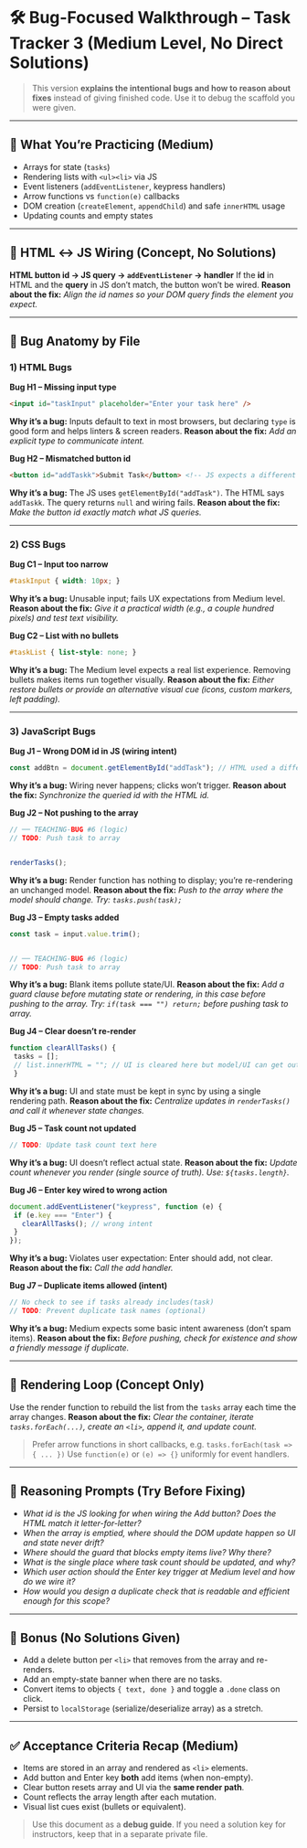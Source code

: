 # 🛠️ Bug-Focused Walkthrough – Task Tracker 3 (Medium Level, No Direct Solutions)


> This version **explains the intentional bugs and how to reason about fixes** instead of giving finished code. Use it to debug the scaffold you were given.


---


## 🧠 What You’re Practicing (Medium)
- Arrays for state (`tasks`)
- Rendering lists with `<ul><li>` via JS
- Event listeners (`addEventListener`, keypress handlers)
- Arrow functions vs `function(e)` callbacks
- DOM creation (`createElement`, `appendChild`) and safe `innerHTML` usage
- Updating counts and empty states


---


## 🔗 HTML ↔ JS Wiring (Concept, No Solutions)


**HTML button id → JS query → `addEventListener` → handler** 
If the **id** in HTML and the **query** in JS don’t match, the button won’t be wired. 
**Reason about the fix:** *Align the id names so your DOM query finds the element you expect.*


---


## 🐞 Bug Anatomy by File


### 1) HTML Bugs


**Bug H1 – Missing input type**
```html
<input id="taskInput" placeholder="Enter your task here" />
```
**Why it’s a bug:** Inputs default to text in most browsers, but declaring `type` is good form and helps linters & screen readers. 
**Reason about the fix:** *Add an explicit type to communicate intent.*


**Bug H2 – Mismatched button id**
```html
<button id="addTaskk">Submit Task</button> <!-- JS expects a different id -->
```
**Why it’s a bug:** The JS uses `getElementById("addTask")`. The HTML says `addTaskk`. The query returns `null` and wiring fails. 
**Reason about the fix:** *Make the button id exactly match what JS queries.*


---


### 2) CSS Bugs


**Bug C1 – Input too narrow**
```css
#taskInput { width: 10px; }
```
**Why it’s a bug:** Unusable input; fails UX expectations from Medium level. 
**Reason about the fix:** *Give it a practical width (e.g., a couple hundred pixels) and test text visibility.*


**Bug C2 – List with no bullets**
```css
#taskList { list-style: none; }
```
**Why it’s a bug:** The Medium level expects a real list experience. Removing bullets makes items run together visually. 
**Reason about the fix:** *Either restore bullets or provide an alternative visual cue (icons, custom markers, left padding).*


---


### 3) JavaScript Bugs


**Bug J1 – Wrong DOM id in JS (wiring intent)**
```js
const addBtn = document.getElementById("addTask"); // HTML used a different id
```
**Why it’s a bug:** Wiring never happens; clicks won’t trigger. 
**Reason about the fix:** *Synchronize the queried id with the HTML id.*


**Bug J2 – Not pushing to the array**
```js
// ── TEACHING-BUG #6 (logic)
// TODO: Push task to array


renderTasks();
```
**Why it’s a bug:** Render function has nothing to display; you’re re-rendering an unchanged model. 
**Reason about the fix:** *Push to the array where the model should change. Try: `tasks.push(task);`*


**Bug J3 – Empty tasks added**
```js
const task = input.value.trim();


// ── TEACHING-BUG #6 (logic)
// TODO: Push task to array
```
**Why it’s a bug:** Blank items pollute state/UI. 
**Reason about the fix:** *Add a guard clause before mutating state or rendering, in this case before pushing to the array. Try: `if(task === "") return;` before pushing task to array.*


**Bug J4 – Clear doesn’t re-render**
```js
function clearAllTasks() {
 tasks = [];
 // list.innerHTML = ""; // UI is cleared here but model/UI can get out of sync
 }
```
**Why it’s a bug:** UI and state must be kept in sync by using a single rendering path. 
**Reason about the fix:** *Centralize updates in `renderTasks()` and call it whenever state changes.*


**Bug J5 – Task count not updated**
```js
// TODO: Update task count text here
```
**Why it’s a bug:** UI doesn’t reflect actual state. 
**Reason about the fix:** *Update count whenever you render (single source of truth). Use: `${tasks.length}`.*


**Bug J6 – Enter key wired to wrong action**
```js
document.addEventListener("keypress", function (e) {
 if (e.key === "Enter") {
   clearAllTasks(); // wrong intent
 }
});
```
**Why it’s a bug:** Violates user expectation: Enter should add, not clear. 
**Reason about the fix:** *Call the add handler.*


**Bug J7 – Duplicate items allowed (intent)**
```js
// No check to see if tasks already includes(task)
// TODO: Prevent duplicate task names (optional)
```
**Why it’s a bug:** Medium expects some basic intent awareness (don’t spam items). 
**Reason about the fix:** *Before pushing, check for existence and show a friendly message if duplicate.*


---


## 🔁 Rendering Loop (Concept Only)
Use the render function to rebuild the list from the `tasks` array each time the array changes. 
**Reason about the fix:** *Clear the container, iterate `tasks.forEach(...)`, create an `<li>`, append it, and update count.*


> Prefer arrow functions in short callbacks, e.g. `tasks.forEach(task => { ... })` 
> Use `function(e)` or `(e) => {}` uniformly for event handlers.


---


## 🧪 Reasoning Prompts (Try Before Fixing)
- *What id is the JS looking for when wiring the Add button? Does the HTML match it letter-for-letter?* 
- *When the array is emptied, where should the DOM update happen so UI and state never drift?* 
- *Where should the guard that blocks empty items live? Why there?* 
- *What is the single place where task count should be updated, and why?* 
- *Which user action should the Enter key trigger at Medium level and how do we wire it?* 
- *How would you design a duplicate check that is readable and efficient enough for this scope?*


---


## 🧩 Bonus (No Solutions Given)
- Add a delete button per `<li>` that removes from the array and re-renders.
- Add an empty-state banner when there are no tasks.
- Convert items to objects `{ text, done }` and toggle a `.done` class on click.
- Persist to `localStorage` (serialize/deserialize array) as a stretch.


---


## ✅ Acceptance Criteria Recap (Medium)
- Items are stored in an array and rendered as `<li>` elements. 
- Add button and Enter key **both** add items (when non-empty). 
- Clear button resets array and UI via the **same render path**. 
- Count reflects the array length after each mutation. 
- Visual list cues exist (bullets or equivalent).


> Use this document as a **debug guide**. If you need a solution key for instructors, keep that in a separate private file.